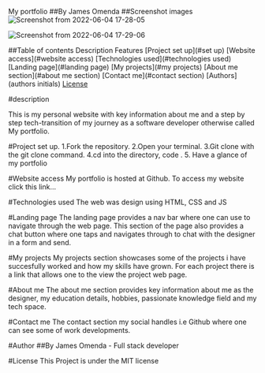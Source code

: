 My portfolio ##By James Omenda
 ##Screenshot images
 ![Screenshot from 2022-06-04 17-28-05](https://user-images.githubusercontent.com/104456561/172025201-737a98ec-4b68-45a1-81e8-630c17563c7c.png)

![Screenshot from 2022-06-04 17-29-06](https://user-images.githubusercontent.com/104456561/172025215-54748b4a-57e8-4fbf-9bd7-948c93bdf97b.png)

##Table of contents
 Description Features 
[Project set up](#set up)
[Website access](#website access)
[Technologies used](#technologies used)
[Landing page](#landing page) 
[My projects](#my projects) 
[About me section](#about me section) 
[Contact me](#contact section) 
[Authors](authors initials)
[License](#license)

#description

This is my personal website with key information about me and a step by step  tech-transition of my journey as a software developer otherwise called My portfolio.

#Project set up.
1.Fork the repository.
2.Open your terminal.
3.Git clone with the git clone command.
4.cd into the directory, code .
5. Have a glance of my portfolio

#Website access
My portfolio is hosted at Github.
To access my website click this link...

#Technologies used
The web was design using HTML, CSS and JS

#Landing page
The landing page provides a nav bar  where one can use  to navigate  through  the web page.
This section  of the page also provides a chat button  where one taps  and navigates through to chat with  the designer in a form  and send.

#My projects
My projects section showcases some  of the projects i  have succesfully  worked and how  my  skills have grown. For each  project  there is a link  that allows one  to  the  view  the project web page.

#About me 
The about me section provides key information about me as the designer, my education details, hobbies, passionate knowledge field and my tech space.

#Contact me
The contact section  my social  handles i.e Github where one can see some of  work developments.

#Author
##By James Omenda - Full stack developer

#License
This Project is under the MIT license
